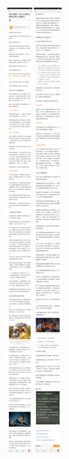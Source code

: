 ![](../../images/2017年11月/GX1116独立攻略：为什么职场上越独立的人越强大.jpg)
![](../../images/2017年11月/GX1116独立攻略：为什么职场上越独立的人越强大2.jpg)
